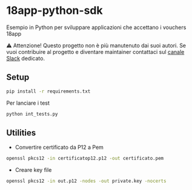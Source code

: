 # 18app-python-sdk

Esempio in Python per sviluppare applicazioni che accettano i vouchers 18app

⚠️ Attenzione! Questo progetto non è più manutenuto dai suoi autori. Se vuoi contribuire al progetto e diventare maintainer contattaci sul [canale Slack](https://developersitalia.slack.com/archives/C7AAA10PN) dedicato.

## Setup

```bash
pip install -r requirements.txt
```

Per lanciare i test

```bash
python int_tests.py
```

## Utilities

- Convertire certificato da P12 a Pem

```bash
openssl pkcs12 -in certificatop12.p12 -out certificato.pem
```

- Creare key file

```bash
openssl pkcs12 -in out.p12 -nodes -out private.key -nocerts
```
